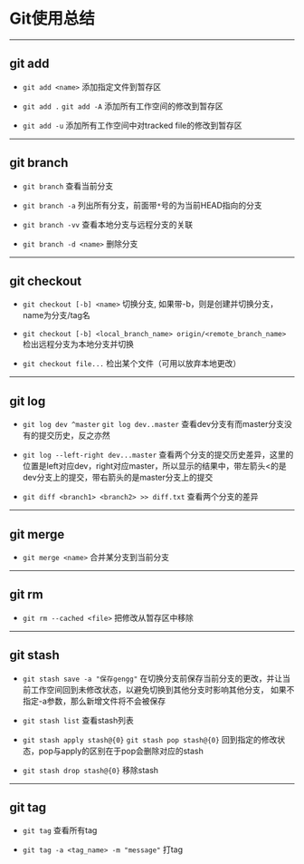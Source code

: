 # Git使用总结

------

## git add

- ```git add <name>```
添加指定文件到暂存区

- ```git add .```  ```git add -A```
添加所有工作空间的修改到暂存区

- ```git add -u```
添加所有工作空间中对tracked file的修改到暂存区

------

## git branch

- ```git branch```
查看当前分支

- ```git branch -a```
列出所有分支，前面带```*```号的为当前HEAD指向的分支

- ```git branch -vv```
查看本地分支与远程分支的关联

- ```git branch -d <name>```
删除分支

------

## git checkout

- ```git checkout [-b] <name>```
切换分支, 如果带-b，则是创建并切换分支，name为分支/tag名

- ```git checkout [-b] <local_branch_name> origin/<remote_branch_name>```
检出远程分支为本地分支并切换

- ```git checkout file...```
检出某个文件（可用以放弃本地更改）

------

## git log

- ```git log dev ^master```  ```git log dev..master```
查看dev分支有而master分支没有的提交历史，反之亦然

- ```git log --left-right dev...master```
查看两个分支的提交历史差异，这里的位置是left对应dev，right对应master，所以显示的结果中，带左箭头<的是dev分支上的提交，带右箭头的是master分支上的提交

- ```git diff <branch1> <branch2> >> diff.txt```
查看两个分支的差异

------

## git merge

- ```git merge <name>```
合并某分支到当前分支

------

## git rm 

- ```git rm --cached <file>```
把修改从暂存区中移除

------

## git stash

- ```git stash save -a "保存gengg"```
在切换分支前保存当前分支的更改，并让当前工作空间回到未修改状态，以避免切换到其他分支时影响其他分支， 如果不指定-a参数，那么新增文件将不会被保存

- ```git stash list```
查看stash列表

- ```git stash apply stash@{0}```  ```git stash pop stash@{0}```
回到指定的修改状态，pop与apply的区别在于pop会删除对应的stash

- ```git stash drop stash@{0}```
移除stash

------

## git tag
- ```git tag```
查看所有tag

- ```git tag -a <tag_name> -m "message"```
打tag
